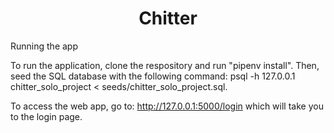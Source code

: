<h1 align="center">Chitter</h1>

<p align="center>
In this solo project, I integrated a SQL database in Python using the psycopg package to create a small web application called Chitter. Chitter is a web application where you can log-in as a user, post messages and view other Chitter users messages. I implemented this project using Flask, Pytest, HTML, CSS and Jinja templates.</p>

# Running the app
To run the application, clone the respository and run "pipenv install". Then, seed the SQL database with the following command:
psql -h 127.0.0.1 chitter_solo_project < seeds/chitter_solo_project.sql.

To access the web app, go to: http://127.0.0.1:5000/login which will take you to the login page.

